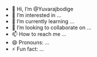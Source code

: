 - 👋 Hi, I’m @Yuvarajbodige
- 👀 I’m interested in ...
- 🌱 I’m currently learning ...
- 💞️ I’m looking to collaborate on ...
- 📫 How to reach me ...
- 😄 Pronouns: ...
- ⚡ Fun fact: ...

<!---
Yuvarajbodige/Yuvarajbodige is a ✨ special ✨ repository because its `README.md` (this file) appears on your GitHub profile.
You can click the Preview link to take a look at your changes.
--->
